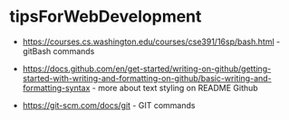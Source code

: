 # tipsForWebDevelopment
- https://courses.cs.washington.edu/courses/cse391/16sp/bash.html - gitBash commands

- https://docs.github.com/en/get-started/writing-on-github/getting-started-with-writing-and-formatting-on-github/basic-writing-and-formatting-syntax - more about text styling on README Github

- https://git-scm.com/docs/git - GIT commands


